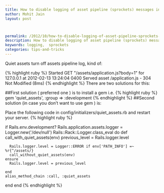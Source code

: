 ```yaml
---
title: How to disable logging of asset pipeline (sprockets) messages in Rails.
author: Mohit Jain
layout: post



permalink: /2012/10/how-to-disable-logging-of-asset-pipeline-sprockets-messages-in-rails/
description: How to disable logging of asset pipeline (sprockets) messages in Rails.
keywords: logging,  sprockets
categories: tips-and-tricks
---
```


Quiet assets turn off assets pipeline log, kind of:

{% highlight ruby %}
Started GET "/assets/application.js?body=1" for 127.0.0.1 at 2012-02-13 13:24:04  0400
Served asset /application.js - 304 Not Modified (8ms)
{% endhighlight %}
There are two solutions for this:

##First solution ( preferred one ) is to install a gem i.e.
{% highlight ruby %}
gem 'quiet_assets', :group => :development
{% endhighlight %}
##Second solution (in case you don’t want to use gem ) is:

Place the following code in config/initializers/quiet_assets.rb and restart your server.
{% highlight ruby %}

if Rails.env.development?
  Rails.application.assets.logger = Logger.new('/dev/null')
  Rails::Rack::Logger.class_eval do
    def call_with_quiet_assets(env)
      previous_level = Rails.logger.level

      Rails.logger.level = Logger::ERROR if env['PATH_INFO'] =~ %r{^/assets/}
      call_without_quiet_assets(env)
    ensure
      Rails.logger.level = previous_level

    end
    alias_method_chain :call, :quiet_assets

  end
end
{% endhighlight %}
